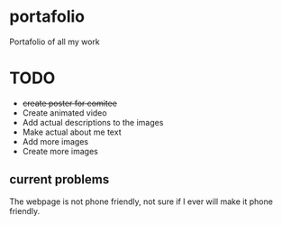 # portafolio
 Portafolio of all my work

# TODO
 - ~~create poster for comitee~~
 - Create animated video
 - Add actual descriptions to the images
 - Make actual about me text
 - Add more images
 - Create more images

## current problems
 The webpage is not phone friendly, not sure if I ever will make it phone friendly.